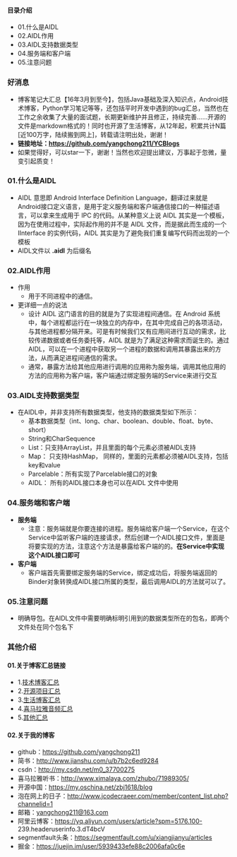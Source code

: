 #### 目录介绍
- 01.什么是AIDL
- 02.AIDL作用
- 03.AIDL支持数据类型
- 04.服务端和客户端
- 05.注意问题




### 好消息
- 博客笔记大汇总【16年3月到至今】，包括Java基础及深入知识点，Android技术博客，Python学习笔记等等，还包括平时开发中遇到的bug汇总，当然也在工作之余收集了大量的面试题，长期更新维护并且修正，持续完善……开源的文件是markdown格式的！同时也开源了生活博客，从12年起，积累共计N篇[近100万字，陆续搬到网上]，转载请注明出处，谢谢！
- **链接地址：https://github.com/yangchong211/YCBlogs**
- 如果觉得好，可以star一下，谢谢！当然也欢迎提出建议，万事起于忽微，量变引起质变！



### 01.什么是AIDL
- AIDL 意思即 Android Interface Definition Language，翻译过来就是Android接口定义语言，是用于定义服务端和客户端通信接口的一种描述语言，可以拿来生成用于 IPC 的代码。从某种意义上说 AIDL 其实是一个模板，因为在使用过程中，实际起作用的并不是 AIDL 文件，而是据此而生成的一个 IInterface 的实例代码，AIDL 其实是为了避免我们重复编写代码而出现的一个模板
- AIDL文件以 **.aidl** 为后缀名




### 02.AIDL作用
- 作用
    - 用于不同进程中的通信。
- 更详细一点的说法
    - 设计 AIDL 这门语言的目的就是为了实现进程间通信。在 Android 系统中，每个进程都运行在一块独立的内存中，在其中完成自己的各项活动，与其他进程都分隔开来。可是有时候我们又有应用间进行互动的需求，比较传递数据或者任务委托等，AIDL 就是为了满足这种需求而诞生的。通过 AIDL，可以在一个进程中获取另一个进程的数据和调用其暴露出来的方法，从而满足进程间通信的需求。
    - 通常，暴露方法给其他应用进行调用的应用称为服务端，调用其他应用的方法的应用称为客户端，客户端通过绑定服务端的Service来进行交互



### 03.AIDL支持数据类型
- 在AIDL中，并非支持所有数据类型，他支持的数据类型如下所示：
    - 基本数据类型（int、long、char、boolean、double、float、byte、short）
    - String和CharSequence
    - List：只支持ArrayList，并且里面的每个元素必须被AIDL支持
    - Map： 只支持HashMap， 同样的，里面的元素都必须被AIDL支持，包括key和value
    - Parcelable：所有实现了Parcelable接口的对象
    - AIDL： 所有的AIDL接口本身也可以在AIDL 文件中使用



### 04.服务端和客户端
- **服务端**
    - 注意：服务端就是你要连接的进程。服务端给客户端一个Service，在这个Service中监听客户端的连接请求，然后创建一个AIDL接口文件，里面是将要实现的方法，注意这个方法是暴露给客户端的的。**在Service中实现这个AIDL接口即可**
- **客户端**
    - 客户端首先需要绑定服务端的Service，绑定成功后，将服务端返回的Binder对象转换成AIDL接口所属的类型，最后调用AIDL的方法就可以了。



### 05.注意问题
- 明确导包。在AIDL文件中需要明确标明引用到的数据类型所在的包名，即两个文件处在同个包名下





### 其他介绍
#### 01.关于博客汇总链接
- 1.[技术博客汇总](https://www.jianshu.com/p/614cb839182c)
- 2.[开源项目汇总](https://blog.csdn.net/m0_37700275/article/details/80863574)
- 3.[生活博客汇总](https://blog.csdn.net/m0_37700275/article/details/79832978)
- 4.[喜马拉雅音频汇总](https://www.jianshu.com/p/f665de16d1eb)
- 5.[其他汇总](https://www.jianshu.com/p/53017c3fc75d)



#### 02.关于我的博客
- github：https://github.com/yangchong211
- 简书：http://www.jianshu.com/u/b7b2c6ed9284
- csdn：http://my.csdn.net/m0_37700275
- 喜马拉雅听书：http://www.ximalaya.com/zhubo/71989305/
- 开源中国：https://my.oschina.net/zbj1618/blog
- 泡在网上的日子：http://www.jcodecraeer.com/member/content_list.php?channelid=1
- 邮箱：yangchong211@163.com
- 阿里云博客：https://yq.aliyun.com/users/article?spm=5176.100- 239.headeruserinfo.3.dT4bcV
- segmentfault头条：https://segmentfault.com/u/xiangjianyu/articles
- 掘金：https://juejin.im/user/5939433efe88c2006afa0c6e




